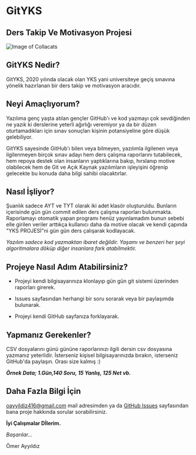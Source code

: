 # GitYKS
## **Ders Takip Ve Motivasyon Projesi**
![Image of Collacats](https://octodex.github.com/images/collabocats.jpg)
## GitYKS Nedir?

GitYKS, 2020 yılında olacak olan YKS yani universiteye geçiş sınavına yönelik hazırlanan bir ders takip ve motivasyon aracıdır.

## Neyi Amaçlıyorum?    

Yazılıma genç yaşta atılan gençler GitHub'ı ve kod yazmayı çok sevdiğinden ne yazık ki derslerine yeterli ağırlığı veremiyor ya da bir düzen oturtamadıkları için sınav sonuçları kişinin potansiyeline göre düşük gelebiliyor.

GitYKS sayesinde GitHub'ı bilen veya bilmeyen,  yazılımla ilgilenen veya ilgilenmeyen birçok sınav adayı hem ders çalışma raporlarını tutabilecek, hem repoya destek olan insanların yaptıklarına bakıp, hırslanıp motive olabilecek hem de Git ve Açık Kaynak yazılımların işleyişini öğrenip gelecekte bu konuda daha bilgi sahibi olacaktırlar. 

## Nasıl İşliyor?

Şuanlık sadece AYT ve TYT olarak iki adet klasör oluşturuldu. Bunların içerisinde gün gün commit edilen ders çalışma raporları bulunmakta. Raporlamayı otomatik yapan programı henüz yayınlamadım bunun sebebi elle girilen veriler arttıkça kullanıcı daha da motive olacak ve kendi çapında "YKS PROJESİ"ni gün gün ders çalışarak kodlayacak.

_Yazılım sadece kod yazmaktan ibaret değildir. Yaşamı ve benzeri her şeyi algoritmalara döküp diğer insanlara fark atabilmektir._

## Projeye Nasıl Adım Atabilirsiniz?
   
* Projeyi kendi bilgisayarınıza klonlayıp gün gün git sistemi üzerinden raporları girerek.

* Issues sayfasından herhangi bir soru sorarak veya bir paylaşımda bulunarak.

* Projeyi kendi GitHub sayfanıza forklayarak.

## Yapmanız Gerekenler?
   
CSV dosyalarını günü gününe raporlarınızı ilgili dersin csv dosyasına yazmanız yeterlidir. İsterseniz kişisel bilgisayarınızda bırakın, isterseniz GitHub'da paylaşın. Orası size kalmış :)

***Örnek Data;
_1.Gün,140 Soru, 15 Yanlış, 125 Net vb._***

## Daha Fazla Bilgi İçin
oayyildiz416@gmail.com mail adresimden ya da [GitHub Issues](https://github.com/omerayyildiz/GitYKS/issues) sayfasından bana proje hakkında sorular sorabilirsiniz.

**İyi Çalışmalar Dİlerim.**

_Başarılar..._

Ömer Ayyıldız
